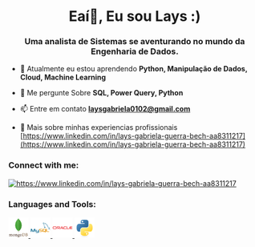 <h1 align="center">Eaí👋, Eu sou Lays :)</h1>
<h3 align="center">Uma analista de Sistemas se aventurando no mundo da Engenharia de Dados.</h3>

- 🌱 Atualmente eu estou aprendendo **Python, Manipulação de Dados, Cloud, Machine Learning**

- 💬 Me pergunte Sobre **SQL, Power Query, Python**

- 📫 Entre em contato **laysgabriela0102@gmail.com**

- 📄 Mais sobre minhas experiencias profissionais [https://www.linkedin.com/in/lays-gabriela-guerra-bech-aa8311217](https://www.linkedin.com/in/lays-gabriela-guerra-bech-aa8311217)

<h3 align="left">Connect with me:</h3>
<p align="left">
<a href="https://linkedin.com/in/https://www.linkedin.com/in/lays-gabriela-guerra-bech-aa8311217" target="blank"><img align="center" src="https://raw.githubusercontent.com/rahuldkjain/github-profile-readme-generator/master/src/images/icons/Social/linked-in-alt.svg" alt="https://www.linkedin.com/in/lays-gabriela-guerra-bech-aa8311217" height="30" width="40" /></a>
</p>

<h3 align="left">Languages and Tools:</h3>
<p align="left"> <a href="https://www.mongodb.com/" target="_blank" rel="noreferrer"> <img src="https://raw.githubusercontent.com/devicons/devicon/master/icons/mongodb/mongodb-original-wordmark.svg" alt="mongodb" width="40" height="40"/> </a> <a href="https://www.mysql.com/" target="_blank" rel="noreferrer"> <img src="https://raw.githubusercontent.com/devicons/devicon/master/icons/mysql/mysql-original-wordmark.svg" alt="mysql" width="40" height="40"/> </a> <a href="https://www.oracle.com/" target="_blank" rel="noreferrer"> <img src="https://raw.githubusercontent.com/devicons/devicon/master/icons/oracle/oracle-original.svg" alt="oracle" width="40" height="40"/> </a> <a href="https://www.python.org" target="_blank" rel="noreferrer"> <img src="https://raw.githubusercontent.com/devicons/devicon/master/icons/python/python-original.svg" alt="python" width="40" height="40"/> </a> </p>
